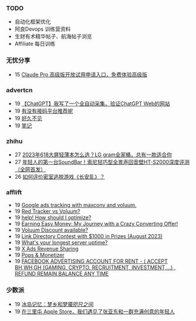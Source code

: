 ### TODO
-  自动化框架优化
-  阿良Devops 训练营资料
-  生财有术精华帖子、航海帖子浏览
-  Affiliate 每日训练

### 无忧分享
<!-- ruyo:START -->
-  15 [Claude Pro 高级版开放试用申请入口，免费体验高级版](https://51.ruyo.net/18456.html)<!-- ruyo:END -->

### advertcn
<!-- advertcn:START -->
-  19 [【ChatGPT】我写了一个全自动采集、验证ChatGPT Web的网站](https://www.advertcn.com/forum.php?mod=viewthread&tid=111698)
-  19 [有没有接码平台推荐呢](https://www.advertcn.com/forum.php?mod=viewthread&tid=111707)
-  19 [好久不见](https://www.advertcn.com/forum.php?mod=viewthread&tid=111706)
-  19 [笔记](https://www.advertcn.com/forum.php?mod=viewthread&tid=111704)<!-- advertcn:END -->

### zhihu
<!-- zhihu:START -->
-  27 [2023年618大屏轻薄本怎么选？LG gram全家桶，总有一款适合你](http://zhuanlan.zhihu.com/p/632641888?utm_campaign=rss&utm_medium=rss&utm_source=rss&utm_content=title)
-  27 [年轻人的第一台SoundBar！索尼轻巧型全景声回音壁HT-S2000深度评测（全网首发）](http://zhuanlan.zhihu.com/p/630990296?utm_campaign=rss&utm_medium=rss&utm_source=rss&utm_content=title)
-  26 [如何评价密室逃脱游戏《长安乱》？](http://www.zhihu.com/question/563950552/answer/3045961312?utm_campaign=rss&utm_medium=rss&utm_source=rss&utm_content=title)<!-- zhihu:END -->

### afflift
<!-- afflift:START -->
-  19 [Google ads tracking with maxconv and voluum.](https://afflift.com/f/threads/google-ads-tracking-with-maxconv-and-voluum.11483/)
-  19 [Red Tracker vs Voluum?](https://afflift.com/f/threads/red-tracker-vs-voluum.11339/)
-  19 [help! How should I optimize?](https://afflift.com/f/threads/help-how-should-i-optimize.11484/)
-  19 [Earning Easy Money: My Journey with a Crazy Converting Offer!](https://afflift.com/f/threads/earning-easy-money-my-journey-with-a-crazy-converting-offer.11370/)
-  19 [Voluum Discount available?](https://afflift.com/f/threads/voluum-discount-available.11485/)
-  19 [Link Directory Contest with $1000 in Prizes &lpar;August 2023&rpar;](https://afflift.com/f/threads/link-directory-contest-with-1000-in-prizes-august-2023.11479/)
-  19 [What&#39;s your longest server uptime?](https://afflift.com/f/threads/whats-your-longest-server-uptime.11482/)
-  19 [X Ads Revenue Sharing](https://afflift.com/f/threads/x-ads-revenue-sharing.11444/)
-  19 [Pops &amp; Monetizer](https://afflift.com/f/threads/pops-monetizer.11464/)
-  19 [FACEBOOK ADVERTISING ACCOUNT FOR RENT - &lpar; ACCEPT BH,WH,GH &lpar;GAMING, CRYPTO, RECRUITMENT, INVESTMENT,...&rpar; , REFUND REMAIN BALANCE ANY TIME](https://afflift.com/f/threads/facebook-advertising-account-for-rent-accept-bh-wh-gh-gaming-crypto-recruitment-investment-refund-remain-balance-any-time.11161/)<!-- afflift:END -->

### 少数派
<!-- sspai:START -->
-  19 [冰岛记忆：梦乡和梦魇咫尺之间](https://sspai.com/prime/story/iceland-tour-guide-1)
-  19 [在三里屯 Apple Store，我们遇见了张亚东和一群充满创意的年轻人](https://sspai.com/post/82163)<!-- sspai:END -->
